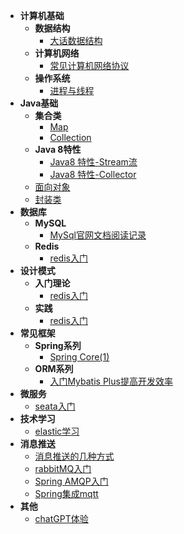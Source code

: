 - **计算机基础**
    - **数据结构**
      - [大话数据结构](401/DHData_struc.md)
    - **计算机网络**
      - [常见计算机网络协议](401/DHData_struc.md)
    - **操作系统**
      - [进程与线程](401/DHData_struc.md)
- **Java基础**
    - **集合类**
      - [Map](JavaSE/java8_stream.md)
      - [Collection](JavaSE/java8_stream.md)
    - **Java 8特性**
      - [Java8 特性-Stream流](JavaSE/java8_stream.md)
      - [Java8 特性-Collector](JavaSE/java8_Collectors.md)
    - [面向对象](JavaSE/object-oriented.md)
    - [封装类](JavaSE/Encapsulation_class.md)
- **数据库**
    - **MySQL**
      - [MySql官网文档阅读记录](mysql/mysql_doc.md)
    - **Redis**
      - [redis入门](database/redis/redis_01.md)
- **设计模式**
    - **入门理论**
      - [redis入门](redis/base_01.md)
    - **实践**
      - [redis入门](redis/base_01.md)
- **常见框架**
    - **Spring系列**
        - [Spring Core(1)](framework/spring/spring-core-1.md)
    - **ORM系列**
      - [入门Mybatis Plus提高开发效率](framework/orm/mybatis_plus_01.md)
- **微服务**
    - [seata入门](microservices/seata_01.md)
- **技术学习**
    - [elastic学习](elastic/base_01.md)
- **消息推送**
    - [消息推送的几种方式](message/message_01.md)
    - [rabbitMQ入门](/message/rabbitmq_tutorials.md)
    - [Spring AMQP入门](/message/Spring_AMQP.md)
    - [Spring集成mqtt](/message/spring_mqtt.md)
- **其他**
    - [chatGPT体验](others/chatingWithGPT.md)




